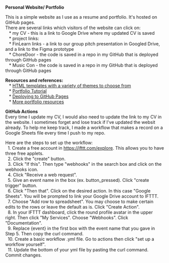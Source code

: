 **Personal Website/ Portfolio**

This is a simple website as I use as a resume and portfolio. It's hosted on GitHub pages. \
There are several links which visitors of the website can click on:\
	&nbsp;&nbsp; * my CV - this is a link to Google Drive where my updated CV is saved\
	&nbsp;&nbsp; * project links:\
	&nbsp;&nbsp; * FinLearn links - a link to our group pitch presentation in Googled Drive, and a link to the Figma prototype\
	&nbsp;&nbsp; * ChoreDoor - the code is saved in a repo in my GitHub that is deployed through GitHub pages\
	&nbsp;&nbsp; * Music Con - the code is saved in a repo in my GitHub that is deployed through GitHub pages
	
**Resources and references:**\
	&nbsp;&nbsp; * [HTML templates with a variety of themes to choose from](https://html5up.net/) \
	&nbsp;&nbsp; * [Portfolio Tutorial](https://www.youtube.com/watch?v=u-RLu_8kwA0&t=137s) \
	&nbsp;&nbsp; * [Deploying to GitHub Pages](https://www.codecademy.com/articles/f1-u3-github-pages) \
	&nbsp;&nbsp; * [More portfolio resources](https://discuss.codecademy.com/t/guide-how-to-build-a-web-dev-portfolio/394816?utm_source=youtube&utm_medium=organic-social&utm_campaign=codecademy_101_series&utm_content=yt_remembering_what_you_learn) 
	
**GitHub Actions**\
Every time I update my CV, I would also need to update the link to my CV in the website. I sometimes forget and lose track if I've updated the websit already. To help me keep track, I made a workflow that makes a record on a Google Sheets file every time I push to my repo.

Here are the steps to set up the workflow:\
&nbsp;&nbsp;1. Create a free account in https://ifttt.com/explore. This allows you to have three free applets.\
&nbsp;&nbsp;2. Click the "create" button.\
&nbsp;&nbsp;3. Click "If this". Then type "webhooks" in the search box and click on the webhooks icon.\
&nbsp;&nbsp;4. Click "Receive a web request".\
&nbsp;&nbsp;5. Give an event name in the box (ex. button_pressed). Click "create trigger" button.\
&nbsp;&nbsp;6. Click "Then that". Click on the desired action. In this case "Google Sheets". You will be prompted to link your Google Drive account to IFTTT.\
&nbsp;&nbsp;7. Choose "Add row to spreadsheet". You may choose to make certain edits to the rows or leave the default as is. Click "Create Action".\
&nbsp;&nbsp;8. In your IFTTT dashboard, click the round profile avatar in the upper right. Then click "My Services". Choose "Webhooks". Click "Documentation".\
&nbsp;&nbsp;9. Replace {event} in the first box with the event name that you gave in Step 5. Then copy the curl command.\
&nbsp;&nbsp;10. Create a basic workflow .yml file. Go to actions then click "set up a workflow yourself". \
&nbsp;&nbsp;11. Update the bottom of your yml file by pasting the curl command. Commit changes. 






